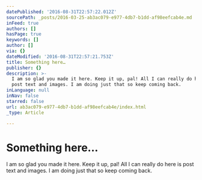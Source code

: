 ```yaml
---
datePublished: '2016-08-31T22:57:22.012Z'
sourcePath: _posts/2016-03-25-ab3ac079-e977-4db7-b1dd-af98eefcab4e.md
inFeed: true
authors: []
hasPage: true
keywords: []
author: []
via: {}
dateModified: '2016-08-31T22:57:21.753Z'
title: Something here…
publisher: {}
description: >-
  I am so glad you made it here. Keep it up, pal! All I can really do here is
  post text and images. I am doing just that so keep coming back. 
inLanguage: null
inNav: false
starred: false
url: ab3ac079-e977-4db7-b1dd-af98eefcab4e/index.html
_type: Article

---
```

# Something here...

I am so glad you made it here. Keep it up, pal! All I can really do here is post text and images. I am doing just that so keep coming back.